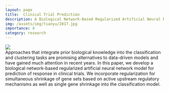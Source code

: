 ```yaml
---
layout: page
title:  Clinical Trial Prediction
description: A Biological Network-Based Regularized Artificial Neural Network Model for Robust Phenotype Prediction from Gene Expression Data.
img: /assets/img/tianyu/2017.jpg
importance: 4
category: research
---
```


<div class="post">
    <div class="profile float-right w-50">
        <img class="img-fluid" src="{{ 'tianyu/2017.jpg' | prepend: '/assets/img/' | relative_url }}"/>
    </div>
</div>
Approaches that integrate prior biological knowledge into the classification and clustering tasks are promising alternatives to data-driven models and have gained much attention in recent years. In this paper, we develop a biological network-based regularized artificial neural network model for prediction of response in clinical trials. We incorporate regularization for simultaneous shrinkage of gene sets based on active upstream regulatory mechanisms as well as single gene shrinkage into the classification model.